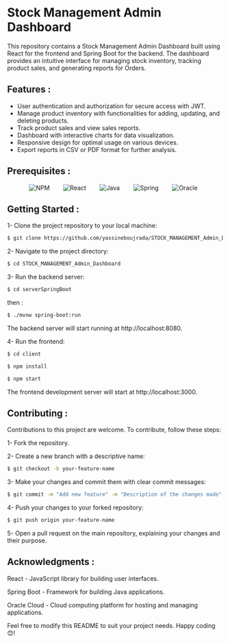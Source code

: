 # Stock Management Admin Dashboard

This repository contains a Stock Management Admin Dashboard built using React for the frontend and Spring Boot for the backend. The dashboard provides an intuitive interface for managing stock inventory, tracking product sales, and generating reports for Orders.

## Features :

- User authentication and authorization for secure access with JWT.
- Manage product inventory with functionalities for adding, updating, and deleting products.
- Track product sales and view sales reports.
- Dashboard with interactive charts for data visualization.
- Responsive design for optimal usage on various devices.
- Export reports in CSV or PDF format for further analysis.

## Prerequisites :
&nbsp;&nbsp;&nbsp;&nbsp;&nbsp;&nbsp;&nbsp;&nbsp;&nbsp;&nbsp;&nbsp;&nbsp;
![NPM](https://img.shields.io/badge/NPM-%23CB3837.svg?style=for-the-badge&logo=npm&logoColor=white)
&nbsp;&nbsp;&nbsp;&nbsp;&nbsp;&nbsp;
![React](https://img.shields.io/badge/react-%2320232a.svg?style=for-the-badge&logo=react&logoColor=%2361DAFB)
&nbsp;&nbsp;&nbsp;&nbsp;&nbsp;&nbsp;
![Java](https://img.shields.io/badge/java-%23ED8B00.svg?style=for-the-badge&logo=openjdk&logoColor=white)
&nbsp;&nbsp;&nbsp;&nbsp;&nbsp;&nbsp;
![Spring](https://img.shields.io/badge/spring-%236DB33F.svg?style=for-the-badge&logo=spring&logoColor=white)
&nbsp;&nbsp;&nbsp;&nbsp;&nbsp;&nbsp;
![Oracle](https://img.shields.io/badge/Oracle-F80000?style=for-the-badge&logo=oracle&logoColor=white)


## Getting Started :

1- Clone the project repository to your local machine:

```sh
$ git clone https://github.com/yassineboujrada/STOCK_MANAGEMENT_Admin_Dashboard.git
```

2- Navigate to the project directory:

```sh
$ cd STOCK_MANAGEMENT_Admin_Dashboard
```

3- Run the backend server:

```sh
$ cd serverSpringBoot
```
then :

```sh
$ ./mvnw spring-boot:run
```
The backend server will start running at http://localhost:8080.

4- Run the frontend:

```sh
$ cd client
```

```sh
$ npm install
```

```sh
$ npm start
```
The frontend development server will start at http://localhost:3000.

## Contributing :

Contributions to this project are welcome. To contribute, follow these steps:

1- Fork the repository.

2- Create a new branch with a descriptive name:
```sh
$ git checkout -b your-feature-name
```

3- Make your changes and commit them with clear commit messages:
```sh
$ git commit -m "Add new feature" -m "Description of the changes made"
```

4- Push your changes to your forked repository:
```sh
$ git push origin your-feature-name
```

5- Open a pull request on the main repository, explaining your changes and their purpose.

## Acknowledgments :

React - JavaScript library for building user interfaces.

Spring Boot - Framework for building Java applications.

Oracle Cloud - Cloud computing platform for hosting and managing applications.


Feel free to modify this README to suit your project needs. Happy coding 😊!
